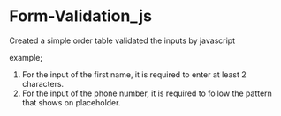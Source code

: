 # Form-Validation_js

Created a simple order table
validated the inputs by javascript

example;
1) For the input of the first name, it is required to enter at least 2 characters.
2) For the input of the phone number, it is required to follow the pattern that shows on placeholder.
